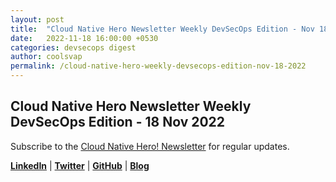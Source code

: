 ```yaml
---
layout: post
title:  "Cloud Native Hero Newsletter Weekly DevSecOps Edition - Nov 18"
date:   2022-11-18 16:00:00 +0530
categories: devsecops digest
author: coolsvap
permalink: /cloud-native-hero-weekly-devsecops-edition-nov-18-2022
---
```

## Cloud Native Hero Newsletter Weekly DevSecOps Edition - 18 Nov 2022

Subscribe to the [Cloud Native Hero! Newsletter](https://www.linkedin.com/newsletters/6940180331832446978/) for regular updates.

[**LinkedIn**](https://www.linkedin.com/company/cloudnativehero/) | [**Twitter**](https://twitter.com/cloudnativehero) | [**GitHub**](https://github.com/cloudnativehero) | [**Blog**](https://cloudnativehero.github.io/)